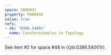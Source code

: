 ```yaml
---
space: S000041
property: P000016
value: true
refs:
- zb: "0386.54001"
  name: Counterexamples in Topology
---
```


See item #2 for space #48 in {{zb:0386.54001}}.
